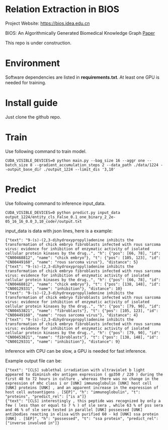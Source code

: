 # Relation Extraction in BIOS
Project Website: https://bios.idea.edu.cn

BIOS: An Algorithmically Generated Biomedical Knowledge Graph
[Paper](https://arxiv.org/abs/2203.09975)

This repo is under construction.

# Environment
Software dependencies are listed in **requirements.txt**. At least one GPU is needed for training.

# Install guide
Just clone the github repo.

# Train
Use following command to train model.
```
CUDA_VISIBLE_DEVICES=0 python main.py --bag_size 16 --aggr one --batch_size 8 --gradient_accumulation_steps 2 --data_path ./data/1224 --output_base_dir ./output_1224 --limit_dis '3,10'
```

# Predict
Use following command to inference input_data.
```
CUDA_VISIBLE_DEVICES=0 python predict.py input_data output_1224/entity_cls_False_0.1_one_binary_2_2e-05_16_16_0.0_3,10_coder/output.txt
```

input_data is data with json lines, here is a example:
```
{"text": "9-(s)-(2,3-dihydroxypropyl)adenine inhibits the transformation of chick embryo fibroblasts infected with rous sarcoma virus: evidence for inhibition of enzymatic activity of isolated cellular protein kinases by the drug..", "h": {"pos": [66, 78], "id": "CN00468812", "name": "chick embryo"}, "t": {"pos": [105, 123], "id": "CN00449160", "name": "rous sarcoma virus"}, "distance": 5}
{"text": "9-(s)-(2,3-dihydroxypropyl)adenine inhibits the transformation of chick embryo fibroblasts infected with rous sarcoma virus: evidence for inhibition of enzymatic activity of isolated cellular protein kinases by the drug..", "h": {"pos": [66, 78], "id": "CN00468812", "name": "chick embryo"}, "t": {"pos": [138, 148], "id": "CN00129331", "name": "inhibition"}, "distance": 10}
{"text": "9-(s)-(2,3-dihydroxypropyl)adenine inhibits the transformation of chick embryo fibroblasts infected with rous sarcoma virus: evidence for inhibition of enzymatic activity of isolated cellular protein kinases by the drug..", "h": {"pos": [79, 90], "id": "CN00453821", "name": "fibroblasts"}, "t": {"pos": [105, 123], "id": "CN00449160", "name": "rous sarcoma virus"}, "distance": 4}
{"text": "9-(s)-(2,3-dihydroxypropyl)adenine inhibits the transformation of chick embryo fibroblasts infected with rous sarcoma virus: evidence for inhibition of enzymatic activity of isolated cellular protein kinases by the drug..", "h": {"pos": [79, 90], "id": "CN00453821", "name": "fibroblasts"}, "t": {"pos": [138, 148], "id": "CN00129331", "name": "inhibition"}, "distance": 9}
```

Inference with CPU can be slow, a GPU is needed for fast inference.

Example output file can be:
```
{"text": "[CLS] sublethal irradiation with ultraviolet b light appeared to diminish ebv antigen expression ( gp350 / 220 ) during the first 48 to 72 hours in culture , whereas there was no change in the expression of mhc class i or [UNK] immunoglobulin [UNK] host cell [UNK] proteins [UNK] , and an apparent increase in the expression of host cell autoantigens . [SEP]", "h": "immunoglobulin", "t": "proteins", "predict_rel": ["is a"]}
{"text": "[CLS] interestingly , this peptide was recognized by only a few ( less than or equal to 7 % ) of sle sera , while 63 % of pss sera and 46 % of sle sera tested in parallel [UNK] possessed [UNK] antibodies reacting in elisa with purified 60 - kd [UNK] ssa protein [UNK] . [SEP]", "h": "possessed", "t": "ssa protein", "predict_rel": ["inverse involved in"]}
```
